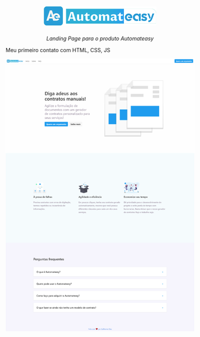 <h1 align="center">
    <img src="./assets/imgs/logo.png"  alt="Automateasy">
</h1>
<p align="center">
    <i align="center">Landing Page para o produto Automateasy</i>
</p>

Meu primeiro contato com HTML, CSS, JS

<p align="center">
    <img src="./.github/site.png"  alt="Screenshot do site">
</p>
